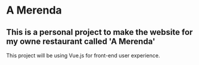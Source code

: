 # A Merenda

## This is a personal project to make the website for my owne restaurant called 'A Merenda'

This project will be using Vue.js for front-end user experience.

